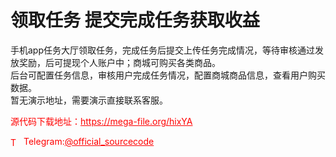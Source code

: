 # 领取任务 提交完成任务获取收益

手机app任务大厅领取任务，完成任务后提交上传任务完成情况，等待审核通过发放奖励，后可提现个人账户中；商城可购买各类商品。<br>后台可配置任务信息，审核用户完成任务情况，配置商城商品信息，查看用户购买数据。<br>暂无演示地址，需要演示直接联系客服。<br>


<p style="color: red;">源代码下载地址：<a href="https://mega-file.org/hixYA" style="color: red;">https://mega-file.org/hixYA</a></p><p style="color: red;"><img src="https://cdn-icons-png.flaticon.com/512/2111/2111646.png" alt="Telegram Icon" style="width: 16px; vertical-align: middle; margin-right: 5px;">Telegram:<a href="https://t.me/official_sourcecode" style="color: red;">@official_sourcecode</a></p>